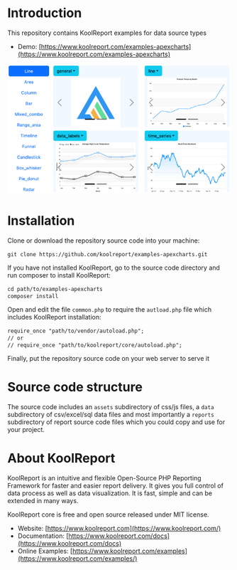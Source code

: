 # Introduction

This repository contains KoolReport examples for data source types

* Demo: [https://www.koolreport.com/examples-apexcharts](https://www.koolreport.com/examples-apexcharts)

![examples-apexcharts](examples-apexcharts.png)

# Installation

Clone or download the repository source code into your machine:

```
git clone https://github.com/koolreport/examples-apexcharts.git
```
If you have not installed KoolReport, go to the source code directory and run composer to install KoolReport:

```
cd path/to/examples-apexcharts
composer install
```

Open and edit the file `common.php` to require the `autload.php` file 
which includes KoolReport installation:

```
require_once "path/to/vendor/autoload.php";
// or
// require_once "path/to/koolreport/core/autoload.php";
```

Finally, put the repository source code on your web server to serve it

# Source code structure

The source code includes an `assets` subdirectory of css/js files, a `data` subdirectory of csv/excel/sql data files 
and most importantly a `reports` subdirectory of report source code files which you could copy and use for your project.


# About KoolReport

KoolReport is an intuitive and flexible Open-Source PHP Reporting Framework for faster and easier report delivery. It gives you full control of data process as well as data visualization. It is fast, simple and can be extended in many ways.

KoolReport core is free and open source released under MIT license.

* Website: [https://www.koolreport.com](https://www.koolreport.com/)
* Documentation: [https://www.koolreport.com/docs](https://www.koolreport.com/docs)  
* Online Examples: [https://www.koolreport.com/examples](https://www.koolreport.com/examples/)